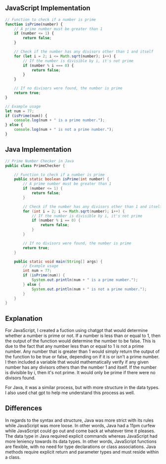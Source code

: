 ## JavaScript Implementation

```javascript
// Function to check if a number is prime
function isPrime(number) {
    // A prime number must be greater than 1
    if (number <= 1) {
        return false;
    }

    // Check if the number has any divisors other than 1 and itself
    for (let i = 2; i <= Math.sqrt(number); i++) {
        // If the number is divisible by i, it's not prime
        if (number % i === 0) {
            return false;
        }
    }

    // If no divisors were found, the number is prime
    return true;
}

// Example usage
let num = 77;
if (isPrime(num)) {
    console.log(num + " is a prime number.");
} else {
    console.log(num + " is not a prime number.");
}
```
## Java Implementation 

```java 
// Prime Number Checker in Java
public class PrimeChecker {

    // Function to check if a number is prime
    public static boolean isPrime(int number) {
        // A prime number must be greater than 1
        if (number <= 1) {
            return false;
        }

        // Check if the number has any divisors other than 1 and itself
        for (int i = 2; i <= Math.sqrt(number); i++) {
            // If the number is divisible by i, it's not prime
            if (number % i == 0) {
                return false;
            }
        }

        // If no divisors were found, the number is prime
        return true;
    }

    public static void main(String[] args) {
        // Example usage
        int num = 77;
        if (isPrime(num)) {
            System.out.println(num + " is a prime number.");
        } else {
            System.out.println(num + " is not a prime number.");
        }
    }
}
```
## Explanation
For JavaScript, I created a fuction using chatgpt that would determine whether a number is prime or not. If a number is less than or equal to 1, then the output of the function would determine the number to be false. This is due to the fact that any number less than or equal to 1 is not a prime number. Any number that is greater than 1 would simply return the output of the function to be true or false, depending on if it is or isn't a prime number. I then included a variable that would mathematically verify if any given number has any divisors others than the number 1 and itself. If the number is divisible by i, then it's not prime. It would only be prime if there were no divisors found.

For Java, it was a similar process, but with more structure in the data types. I also used chat gpt to help me understand this process as well.
## Differences
In regards to the syntax and structure, Java was more strict with its rules while JavaScript was more loose. In other words, Java had a 11pm curfew while JavaScript could go out and come back at whatever time it pleases. The data type in Java required explicit commands whereas JavaScript had more leniency towards its data types. In other words, JavaScript functions are flexible, with no need for type declarations or class associations. Java methods require explicit return and parameter types and must reside within a class.